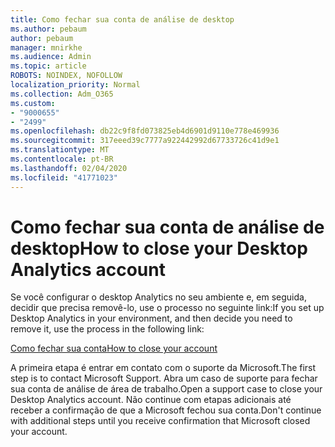 ```yaml
---
title: Como fechar sua conta de análise de desktop
ms.author: pebaum
author: pebaum
manager: mnirkhe
ms.audience: Admin
ms.topic: article
ROBOTS: NOINDEX, NOFOLLOW
localization_priority: Normal
ms.collection: Adm_O365
ms.custom:
- "9000655"
- "2499"
ms.openlocfilehash: db22c9f8fd073825eb4d6901d9110e778e469936
ms.sourcegitcommit: 317eeed39c7777a922442992d67733726c41d9e1
ms.translationtype: MT
ms.contentlocale: pt-BR
ms.lasthandoff: 02/04/2020
ms.locfileid: "41771023"
---
```

# <a name="how-to-close-your-desktop-analytics-account"></a><span data-ttu-id="4b752-102">Como fechar sua conta de análise de desktop</span><span class="sxs-lookup"><span data-stu-id="4b752-102">How to close your Desktop Analytics account</span></span>

<span data-ttu-id="4b752-103">Se você configurar o desktop Analytics no seu ambiente e, em seguida, decidir que precisa removê-lo, use o processo no seguinte link:</span><span class="sxs-lookup"><span data-stu-id="4b752-103">If you set up Desktop Analytics in your environment, and then decide you need to remove it, use the process in the following link:</span></span>

[<span data-ttu-id="4b752-104">Como fechar sua conta</span><span class="sxs-lookup"><span data-stu-id="4b752-104">How to close your account</span></span>](https://docs.microsoft.com/configmgr/desktop-analytics/account-close)

<span data-ttu-id="4b752-105">A primeira etapa é entrar em contato com o suporte da Microsoft.</span><span class="sxs-lookup"><span data-stu-id="4b752-105">The first step is to contact Microsoft Support.</span></span> <span data-ttu-id="4b752-106">Abra um caso de suporte para fechar sua conta de análise de área de trabalho.</span><span class="sxs-lookup"><span data-stu-id="4b752-106">Open a support case to close your Desktop Analytics account.</span></span> <span data-ttu-id="4b752-107">Não continue com etapas adicionais até receber a confirmação de que a Microsoft fechou sua conta.</span><span class="sxs-lookup"><span data-stu-id="4b752-107">Don't continue with additional steps until you receive confirmation that Microsoft closed your account.</span></span>